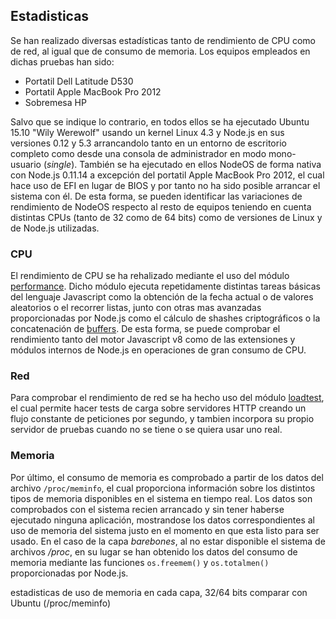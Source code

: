 ## Estadisticas

Se han realizado diversas estadísticas tanto de rendimiento de CPU como de red,
al igual que de consumo de memoria. Los equipos empleados en dichas pruebas han
sido:

* Portatil Dell Latitude D530
* Portatil Apple MacBook Pro 2012
* Sobremesa HP

Salvo que se indique lo contrario, en todos ellos se ha ejecutado Ubuntu 15.10
"Wily Werewolf" usando un kernel Linux 4.3 y Node.js en sus versiones 0.12 y
5.3 arrancandolo tanto en un entorno de escritorio completo como desde una
consola de administrador en modo mono-usuario (*single*). También se ha
ejecutado en ellos NodeOS de forma nativa con Node.js 0.11.14 a excepción del
portatil Apple MacBook Pro 2012, el cual hace uso de EFI en lugar de BIOS y por
tanto no ha sido posible arrancar el sistema con él. De esta forma, se pueden
identificar las variaciones de rendimiento de NodeOS respecto al resto de
equipos teniendo en cuenta distintas CPUs (tanto de 32 como de 64 bits) como de
versiones de Linux y de Node.js utilizadas.

### CPU

El rendimiento de CPU se ha rehalizado mediante el uso del módulo
[performance](https://github.com/alexfernandez/performance). Dicho módulo
ejecuta repetidamente distintas tareas básicas del lenguaje Javascript como la
obtención de la fecha actual o de valores aleatorios o el recorrer listas,
junto con otras mas avanzadas proporcionadas por Node.js como el cálculo de
shashes criptográficos o la concatenación de [buffers](). De esta forma, se
puede comprobar el rendimiento tanto del motor Javascript v8 como de las
extensiones y módulos internos de Node.js en operaciones de gran consumo de CPU.



### Red

Para comprobar el rendimiento de red se ha hecho uso del módulo
[loadtest](https://github.com/alexfernandez/loadtest), el cual permite hacer
tests de carga sobre servidores HTTP creando un flujo constante de peticiones
por segundo, y tambien incorpora su propio servidor de pruebas cuando no se
tiene o se quiera usar uno real.



### Memoria

Por último, el consumo de memoria es comprobado a partir de los datos del
archivo `/proc/meminfo`, el cual proporciona información sobre los distintos
tipos de memoria disponibles en el sistema en tiempo real. Los datos son
comprobados con el sistema recien arrancado y sin tener haberse ejecutado
ninguna aplicación, mostrandose los datos correspondientes al uso de memoria
del sistema justo en el momento en que esta listo para ser usado. En el caso de
la capa *barebones*, al no estar disponible el sistema de archivos */proc*, en
su lugar se han obtenido los datos del consumo de memoria mediante las
funciones `os.freemem()` y `os.totalmen()` proporcionadas por Node.js.



estadisticas de uso de memoria en cada capa, 32/64 bits
  comparar con Ubuntu (/proc/meminfo)
